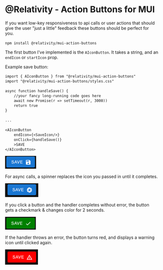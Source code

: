# @Relativity - Action Buttons for MUI

If you want low-key responsiveness to api calls or user actions that should give the user "just a little" feedback
these buttons should be perfect for you.

`npm install @relativity/mui-action-buttons`

The first button I've implemented is the `AIconButton`. It takes a string, and an `endIcon` or `startIcon` prop.

Example save button: 
```tsx
import { AIconButton } from "@relativity/mui-action-buttons"
import "@relativity/mui-action-buttons/styles.css"

async function handleSave() {
    //your fancy long-running code goes here
    await new Promise(r => setTimeout(r, 3000))
    return true
}

...

<AIconButton 
    endIcon={<SaveIcon/>} 
    onClick={handleSave()}
    >SAVE
</AIconButton>
```

![save.png](docs/img/save.png)

For async calls, a spinner replaces the icon you passed in until it completes. 

![spinning.png](docs/img/spinning.png)

If you click a button and the handler completes without error, the button gets a checkmark & changes color for 2 seconds.

![success.png](docs/img/success.png)

If the handler throws an error, the button turns red, and displays a warning icon until clicked again.

![error.png](docs/img/error.png)

